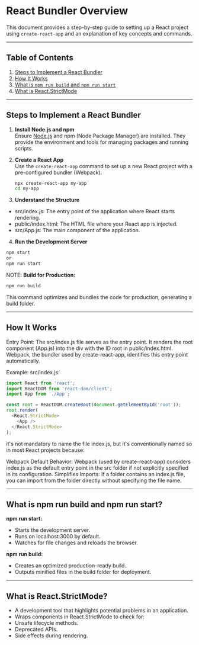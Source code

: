 # React Bundler Overview

This document provides a step-by-step guide to setting up a React project using `create-react-app` and an explanation of key concepts and commands.

---

## Table of Contents
1. [Steps to Implement a React Bundler](#steps-to-implement-a-react-bundler)  
2. [How It Works](#how-it-works)  
3. [What is `npm run build` and `npm run start`](#what-is-npm-run-build-and-npm-run-start)  
4. [What is React.StrictMode](#what-is-reactstrictmode)  

---

## Steps to Implement a React Bundler

1. **Install Node.js and npm**  
   Ensure [Node.js](https://nodejs.org/) and npm (Node Package Manager) are installed. They provide the environment and tools for managing packages and running scripts.

2. **Create a React App**  
   Use the `create-react-app` command to set up a new React project with a pre-configured bundler (Webpack).  

   ```bash
   npx create-react-app my-app
   cd my-app

3. **Understand the Structure**
- src/index.js: The entry point of the application where React starts rendering.
- public/index.html: The HTML file where your React app is injected.
- src/App.js: The main component of the application.

4. **Run the Development Server**

```bash
npm start
or
npm run start
```

NOTE: **Build for Production:**

```bash
npm run build
```
This command optimizes and bundles the code for production, generating a build folder.

---

## How It Works
Entry Point: The src/index.js file serves as the entry point. It renders the root component (App.js) into the div with the ID root in public/index.html. Webpack, the bundler used by create-react-app, identifies this entry point automatically.

Example: src/index.js:

```javascript
import React from 'react';
import ReactDOM from 'react-dom/client';
import App from './App';

const root = ReactDOM.createRoot(document.getElementById('root'));
root.render(
  <React.StrictMode>
    <App />
  </React.StrictMode>
);
```
it's not mandatory to name the file index.js, but it's conventionally named so in most React projects because:

Webpack Default Behavior: Webpack (used by create-react-app) considers index.js as the default entry point in the src folder if not explicitly specified in its configuration.
Simplifies Imports: If a folder contains an index.js file, you can import from the folder directly without specifying the file name.

---

## What is npm run build and npm run start?

**npm run start:**
- Starts the development server.
- Runs on localhost:3000 by default.
- Watches for file changes and reloads the browser.

**npm run build:**
- Creates an optimized production-ready build.
- Outputs minified files in the build folder for deployment.

---

## What is React.StrictMode?

- A development tool that highlights potential problems in an application.
- Wraps components in React.StrictMode to check for:
-    Unsafe lifecycle methods.
-    Deprecated APIs.
-    Side effects during rendering.





   
